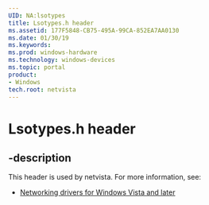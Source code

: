 ```yaml
---
UID: NA:lsotypes
title: Lsotypes.h header
ms.assetid: 177F5848-CB75-495A-99CA-852EA7AA0130
ms.date: 01/30/19
ms.keywords: 
ms.prod: windows-hardware
ms.technology: windows-devices
ms.topic: portal
product:
- Windows
tech.root: netvista
---
```


# Lsotypes.h header


## -description


This header is used by netvista. For more information, see:

- [Networking drivers for Windows Vista and later](../_netvista/index.md)

